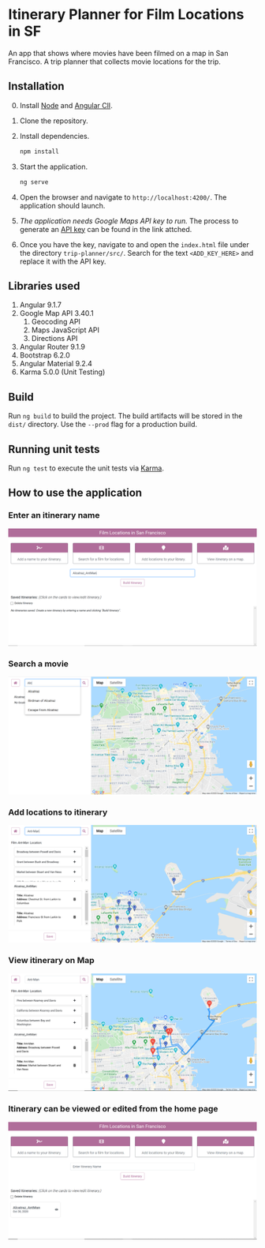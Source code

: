 # Itinerary Planner for Film Locations in SF

An app that shows where movies have been filmed on a map in San Francisco. A trip planner that collects movie locations for the trip.

## Installation

 0. Install [Node](https://nodejs.org/en/download/) and [Angular ClI](https://cli.angular.io/).
 1. Clone the repository.
 2. Install dependencies.

    ```bash
    npm install
    ```

 3. Start the application.

    ```bash
    ng serve
    ```

 4. Open the browser and navigate to `http://localhost:4200/`. The application should launch. 
 5. *The application needs Google Maps API key to run.* The process to generate an [API key](https://developers.google.com/maps/documentation/javascript/get-api-key) can be found in the link attched.
 6. Once you have the key, navigate to and open the `index.html` file under the directory `trip-planner/src/`. Search for the text `<ADD_KEY_HERE>` and replace it with the API key.

## Libraries used

 1. Angular 9.1.7
 2. Google Map API 3.40.1
    1. Geocoding API
    2. Maps JavaScript API
    3. Directions API
 3. Angular Router 9.1.9
 4. Bootstrap 6.2.0
 5. Angular Material 9.2.4
 6. Karma 5.0.0 (Unit Testing)

## Build

Run `ng build` to build the project. The build artifacts will be stored in the `dist/` directory. Use the `--prod` flag for a production build.

## Running unit tests

Run `ng test` to execute the unit tests via [Karma](https://karma-runner.github.io).

## How to use the application

### Enter an itinerary name

 ![alt text](https://github.com/tanayghosh2102/sftripplanner/blob/master/src/assets/itinerary_name.PNG?raw=true)

### Search a movie

![alt text](https://github.com/tanayghosh2102/sftripplanner/blob/master/src/assets/search_movie.PNG?raw=true)

### Add locations to itinerary

![alt text](https://github.com/tanayghosh2102/sftripplanner/blob/master/src/assets/add_locations_to_itinerary.PNG?raw=true)

### View itinerary on Map

 ![alt text](https://github.com/tanayghosh2102/sftripplanner/blob/master/src/assets/view_itinerary_on_the_map.PNG?raw=true)

### Itinerary can be viewed or edited from the home page

 ![alt text](https://github.com/tanayghosh2102/sftripplanner/blob/master/src/assets/view_edit_saved_itineraries.PNG?raw=true)
